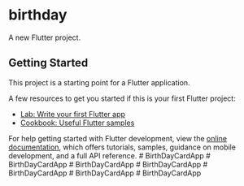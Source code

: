 # birthday

A new Flutter project.

## Getting Started

This project is a starting point for a Flutter application.

A few resources to get you started if this is your first Flutter project:

- [Lab: Write your first Flutter app](https://docs.flutter.dev/get-started/codelab)
- [Cookbook: Useful Flutter samples](https://docs.flutter.dev/cookbook)

For help getting started with Flutter development, view the
[online documentation](https://docs.flutter.dev/), which offers tutorials,
samples, guidance on mobile development, and a full API reference.
#   B i r t h D a y C a r d A p p  
 #   B i r t h D a y C a r d A p p  
 #   B i r t h D a y C a r d A p p  
 #   B i r t h D a y C a r d A p p  
 #   B i r t h D a y C a r d A p p  
 #   B i r t h D a y C a r d A p p  
 #   B i r t h D a y C a r d A p p  
 